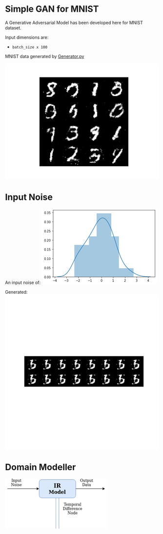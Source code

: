 # Simple GAN for MNIST

A Generative Adversarial Model has been developed here for MNIST dataset. 

Input dimensions are:

- `batch_size x 100`

MNIST data generated by [Generator.py](./network/GeneratorNet.py)

![MNIST Generated](./data/images/Generator/MNIST/_epoch_1_batch_1.png)

# Input Noise

An input noise of:
![Noise Plot](./data/images/Samples/Test/plot.png)

Generated:
![MNIST data](./data/images/Samples/Test/hori_epoch_1_batch_1.png)

# Domain Modeller

![IR Model for MNIST](./images/IR_Model.png)